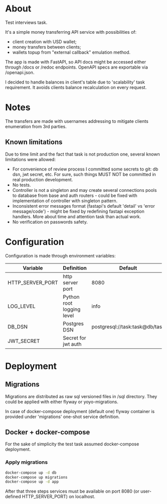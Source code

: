 # About 

Test interviews task.

It's a simple money transferring API service with possibilities of:  
* client creation with USD wallet;  
* money transfers between clients;  
* wallets topup from "external callback" emulation method.  

The app is made with FastAPI, so API docs might be accessed either through /docs
 or /redoc endpoints. OpenAPI specs are exportable via /openapi.json.
 
I decided to handle balances in client's table due to 'scalability' task 
requirement. It avoids clients balance recalculation on every request. 

# Notes

The transfers are made with usernames addressing to mitigate clients 
enumeration from 3rd parties.

## Known limitations
Due to time limit and the fact that task is not production one, several known 
limitations were allowed:

* For convenience of review process I committed some secrets to git: db dsn, 
jwt secret, etc. For sure, such things MUST NOT be committed in real production 
development. 
* No tests.
* Controller is not a singleton and may create several connections pools to 
database from base and auth routers - could be fixed with implementation of 
controller with singleton pattern.
* Inconsistent error messages format (fastapi's default 'detail' vs 'error 
message/code') - might be fixed by redefining fastapi exception handlers. More 
about time and attention task than actual work. 
* No verification on passwords safety.

# Configuration

Configuration is made through environment variables:

| Variable         | Definition                | Default                        |
|------------------|---------------------------|--------------------------------|
| HTTP_SERVER_PORT | http server port          | 8080                           | 
| LOG_LEVEL        | Python root logging level | info                           | 
| DB_DSN           | Postgres DSN              | postgresql://task:task@db/task |
| JWT_SECRET       | Secret for jwt auth       |                                |  

# Deployment

## Migrations

Migrations are distributed as raw sql versioned files in /sql directory. They 
could be applied with either flyway or yoyo-migrations. 

In case of docker-compose deployment (default one) flyway container is provided 
under 'migrations' one-shot service definition. 

## Docker + docker-compose

For the sake of simplicity the test task assumed docker-compose deployment. 

### Apply migrations

```bash
docker-compose up -d db
docker-compose up migrations
docker-compose up -d app
```

After that three steps services must be available on port 8080 (or user-defined 
HTTP_SERVER_PORT) on localhost. 